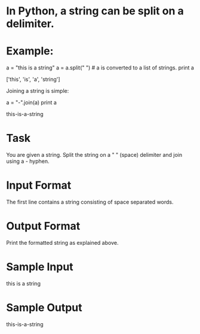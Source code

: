 # In Python, a string can be split on a delimiter.

# Example:

a = "this is a string"
a = a.split(" ") # a is converted to a list of strings. 
 print a

['this', 'is', 'a', 'string']

Joining a string is simple:

 a = "-".join(a)
 print a

this-is-a-string 

# Task
You are given a string. Split the string on a " " (space) delimiter and join using a - hyphen.

# Input Format
The first line contains a string consisting of space separated words.

# Output Format
Print the formatted string as explained above.

# Sample Input

this is a string   

# Sample Output

this-is-a-string
